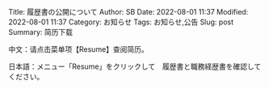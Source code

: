 Title: 履歴書の公開について
Author: SB
Date: 2022-08-01 11:37
Modified: 2022-08-01 11:37
Category: お知らせ
Tags: お知らせ,公告
Slug: post
Summary: 简历下载


中文：请点击菜单项【Resume】查阅简历。

日本語：メニュー「Resume」をクリックして　履歴書と職務経歴書を確認してください。

